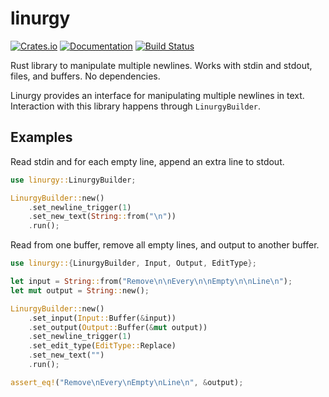 # linurgy

[![Crates.io](https://img.shields.io/crates/v/linurgy.svg)](https://crates.io/crates/linurgy)
[![Documentation](https://docs.rs/linurgy/badge.svg)](https://docs.rs/linurgy/)
[![Build Status](https://travis-ci.org/sonro/linurgy.svg?branch=master)](https://travis-ci.org/sonro/linurgy)

Rust library to manipulate multiple newlines. Works with stdin and stdout, files, and buffers. No dependencies.

Linurgy provides an interface for manipulating multiple newlines in text.
Interaction with this library happens through `LinurgyBuilder`.

## Examples

Read stdin and for each empty line, append an extra line to stdout.
```rust
use linurgy::LinurgyBuilder;

LinurgyBuilder::new()
    .set_newline_trigger(1)
    .set_new_text(String::from("\n"))
    .run();
```

Read from one buffer, remove all empty lines, and output to another buffer.
```rust
use linurgy::{LinurgyBuilder, Input, Output, EditType};

let input = String::from("Remove\n\nEvery\n\nEmpty\n\nLine\n");
let mut output = String::new();

LinurgyBuilder::new()
    .set_input(Input::Buffer(&input))
    .set_output(Output::Buffer(&mut output))
    .set_newline_trigger(1)
    .set_edit_type(EditType::Replace)
    .set_new_text("")
    .run();

assert_eq!("Remove\nEvery\nEmpty\nLine\n", &output);
```
